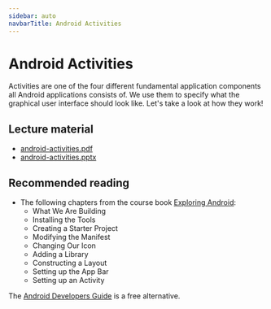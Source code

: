 ```yaml
---
sidebar: auto
navbarTitle: Android Activities
---
```


# Android Activities
Activities are one of the four different fundamental application components all Android applications consists of. We use them to specify what the graphical user interface should look like. Let's take a look at how they work!

## Lecture material
* [android-activities.pdf](android-activities.pdf)
* [android-activities.pptx](android-activities.pptx)

## Recommended reading
* The following chapters from the course book [Exploring Android](https://wares.commonsware.com/app/internal/book/AndExplore/page/chap-preface-001.html):
    * What We Are Building
    * Installing the Tools
    * Creating a Starter Project
    * Modifying the Manifest
    * Changing Our Icon
    * Adding a Library
    * Constructing a Layout
    * Setting up the App Bar
    * Setting up an Activity

The [Android Developers Guide](https://developer.android.com/guide) is a free alternative.
